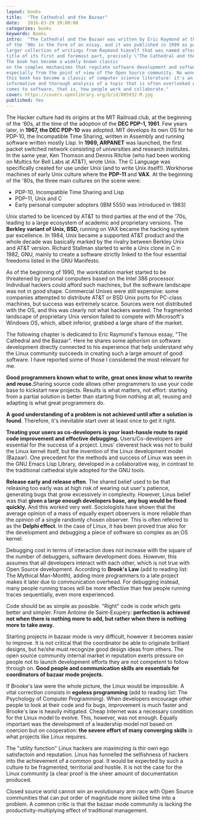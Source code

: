 ```yaml
---
layout: books 
title:  "The Cathedral and the Bazaar"
date:   2016-03-20 20:00:00
categories: books
keywords: Books
intro:  "The Cathedral and the Bazaar was written by Eric Raymond at the end 
of the '90s in the form of an essay, and it was published in 1999 as part of a 
larger collection of writings from Raymond himself that was named after the 
title of its first and foremost part, precisely \"The Cathedral and the Bazaar\". 
The book has become a widely known classic 
on the complex mechanisms that regulate software development and software engineering, 
especially from the point of view of the Open Source community. No wonder why 
this book has become a classic of computer science literature: it's an extremely 
informative and thorough analysis of a topic that is often overlooked when it 
comes to software, that is, how people work and collaborate."
cover: https://covers.openlibrary.org/b/id/805932-M.jpg
published: Yes
---
```


The Hacker culture had its origins at the MIT Railroad club, at the beginning of the
'60s, at the time of the adoption of the <b>DEC PDP-1, 1961</b>. Few years later,
in <b>1967, the DEC PDP-10</b> was adopted. MIT develops its own OS for he PDP-10,
the Incompatible Time Sharing, written in Assembly and running software written mostly
Lisp. In <b>1969, ARPANET</b> was
launched, the first packet switched network consisting of  universities and research institutes.
In the same year, Ken Thomson and Dennis Ritchie (who had been working on Multics for
Bell Labs at AT&T), wrote Unix. The C Language was specifically created for use under Unix
(and to write Unix itself!). Workhorse machines of early Unix culture where the <b>PDP-11</b>
and <b>VAX</b>. At the beginning of the '80s, the three main cultures on the scene were:
 
 * PDP-10, Incompatible Time Sharing and Lisp
 * PDP-11, Unix and C
 * Early personal computer adopters (IBM 5550 was introduced in 1983)

Unix started to be licenced by AT&T to third parties at the end of the '70s, leading
to a large ecosystem of academic and proprietary versions. The <b>Berkley variant of Unix, BSD, </b> 
running on VAX became the hacking system par excellence. In 1984, Unix became 
a supported AT&T product and the whole decade was basically marked by the rivalry 
between Berkley Unix and AT&T version. Richard Stallman started to write a Unix 
clone in C in 1982, GNU, mainly to create a software strictly linked to the
four essential freedoms listed in the GNU Manifesto.   

As of the beginning of 1990, the workstation market started to be threatened by personal 
computers based on the Intel 386 processor. Individual hackers could afford such 
machines, but the software landscape was not in good shape. Commercial Unixes were still expensive: some
companies attempted to distribute AT&T or BSD Unix ports for PC-class machines, but 
success was extremely scarce. Sources were not distributed with the OS, and this
was clearly not what hackers wanted. The fragmented landscape of proprietary Unix
version failed to compete with Microsoft's Windows OS, which, albeit inferior,
grabbed a large share of the market.

The following chapter is dedicated to Eric Raymond's famous essay, "The Cathedral
and the Bazaar". Here he shares some aphorism on software development directly connected
to his experience that help understand why the Linux community succeeds in creating 
such a large amount of good software. I have reported some of those I considered 
the most relevant for me.


<b> Good programmers known what to write, great ones know what to rewrite and
reuse.</b>Sharing source code allows other programmers to use your code base to
kickstart new projects. Results is what matters, not effort: starting from a partial
solution is better than starting from nothing at all, reusing and adapting is what
great programmers do.

<b> A good understanding of a problem is not achieved until after a solution is found</b>.
Therefore, it's inevitable start over at least once to get it right.

<b>Treating your users as co-developers is your least-hassle route to rapid code improvement
and effective debugging.</b> Users/Co-developers are essential for the success of
a project. Linus' cleverest hack was not to build the Linux kernel itself, but the
invention of the Linux development model (Bazaar). One precedent for the methods and
success of Linux was seen in the GNU Emacs Lisp Library, developed in a collaborative
way, in contrast to the traditional cathedral style adopted for the GNU tools.

<b>Release early and release often</b>. The shared belief used to be that releasing
too early was at high risk of wearing out user's patience, generating bugs that
grow excessively in complexity. However, Linus belief was that <b>given a large
enough developers base, any bug would be fixed quickly.</b> And this worked very well.
Sociologists have shown that the average opinion of a mass of equally expert observers is more reliable than
the opinion of a single randomly chosen observer. This is often referred to as the 
<b>Delphi effect</b>. In the case of Linux, it has been proved true also for the 
development and debugging a piece of software so complex as an OS kernel. 

Debugging cost in terms of interaction does not increase
with the square of the number of debuggers, software development does. However,
this assumes that all developers interact with each other, which is not true with
Open Source development. According to <b>Brook's Law</b> (add to reading list: The Mythical Man-Month), 
adding more programmers to a late project makes it later due to communication overhead. For debugging 
instead, many people running traces will be more effective than few people running 
traces sequentially, even more experienced.

Code should be as simple as possible. "Right" code is code which gets better
and simpler. From Antoine de Saint-Exupéry: <b>perfection is achieved not when there is nothing 
more to add, but rather when there is nothing more to take away.</b>

Starting projects in bazaar mode is very difficult, however it becomes easier to
improve. It is not critical that the coordinator be able to originate brilliant designs,
but he/she must recognize good design ideas from others. The open source community
internal market in reputation exerts pressure on people not to launch development
efforts they are not competent to follow through on. <b>Good people and communication
skills are essentials for coordinators of bazaar mode projects.</b>

If Brooke's law were the whole picture, the Linux would be impossible. A vital
correction consists in <b>egoless programming</b> (add to reading list: The Psychology of
Computer Programming). When developers encourage other people to look at their code
and fix bugs, improvement is much faster and Brooke's law is heavily mitigated.
Cheap Internet was a necessary condition for the Linux model to evolve. This,
however, was not enough. Equally important was the development of a leadership 
model not based on coercion but on cooperation: <b>the severe effort of many
converging skills</b> is what projects like Linux requires.  

The "utility function" Linux hackers are maximizing is thir own ego satisfactoin
and reputation. Linus has funnelled the selfishness of hackers into the achievement
of a common goal. It would be expected by such a culture to be fragmented,
territorial and hostile. It is not the case for the Linux community (a clear proof
is the sheer amount of documentation produced.

Closed source world cannot win an evolutionary arm race with Open Source communities
that can put order of magnitude more skilled time into a problem. A common
critic is that the bazaar mode community is lacking the productivity-multiplying effect
of traditional management.
